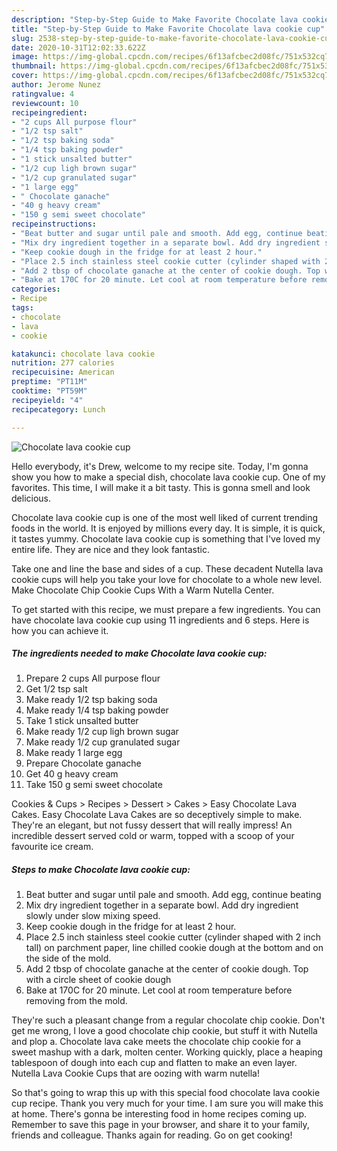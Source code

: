 ```yaml
---
description: "Step-by-Step Guide to Make Favorite Chocolate lava cookie cup"
title: "Step-by-Step Guide to Make Favorite Chocolate lava cookie cup"
slug: 2538-step-by-step-guide-to-make-favorite-chocolate-lava-cookie-cup
date: 2020-10-31T12:02:33.622Z
image: https://img-global.cpcdn.com/recipes/6f13afcbec2d08fc/751x532cq70/chocolate-lava-cookie-cup-recipe-main-photo.jpg
thumbnail: https://img-global.cpcdn.com/recipes/6f13afcbec2d08fc/751x532cq70/chocolate-lava-cookie-cup-recipe-main-photo.jpg
cover: https://img-global.cpcdn.com/recipes/6f13afcbec2d08fc/751x532cq70/chocolate-lava-cookie-cup-recipe-main-photo.jpg
author: Jerome Nunez
ratingvalue: 4
reviewcount: 10
recipeingredient:
- "2 cups All purpose flour"
- "1/2 tsp salt"
- "1/2 tsp baking soda"
- "1/4 tsp baking powder"
- "1 stick unsalted butter"
- "1/2 cup ligh brown sugar"
- "1/2 cup granulated sugar"
- "1 large egg"
- " Chocolate ganache"
- "40 g heavy cream"
- "150 g semi sweet chocolate"
recipeinstructions:
- "Beat butter and sugar until pale and smooth. Add egg, continue beating"
- "Mix dry ingredient together in a separate bowl. Add dry ingredient slowly under slow mixing speed."
- "Keep cookie dough in the fridge for at least 2 hour."
- "Place 2.5 inch stainless steel cookie cutter (cylinder shaped with 2 inch tall) on parchment paper, line chilled cookie dough at the bottom and on the side of the mold."
- "Add 2 tbsp of chocolate ganache at the center of cookie dough. Top with a circle sheet of cookie dough"
- "Bake at 170C for 20 minute. Let cool at room temperature before removing from the mold."
categories:
- Recipe
tags:
- chocolate
- lava
- cookie

katakunci: chocolate lava cookie 
nutrition: 277 calories
recipecuisine: American
preptime: "PT11M"
cooktime: "PT59M"
recipeyield: "4"
recipecategory: Lunch

---
```



![Chocolate lava cookie cup](https://img-global.cpcdn.com/recipes/6f13afcbec2d08fc/751x532cq70/chocolate-lava-cookie-cup-recipe-main-photo.jpg)

Hello everybody, it's Drew, welcome to my recipe site. Today, I'm gonna show you how to make a special dish, chocolate lava cookie cup. One of my favorites. This time, I will make it a bit tasty. This is gonna smell and look delicious.

Chocolate lava cookie cup is one of the most well liked of current trending foods in the world. It is enjoyed by millions every day. It is simple, it is quick, it tastes yummy. Chocolate lava cookie cup is something that I've loved my entire life. They are nice and they look fantastic.

Take one and line the base and sides of a cup. These decadent Nutella lava cookie cups will help you take your love for chocolate to a whole new level. Make Chocolate Chip Cookie Cups With a Warm Nutella Center.


To get started with this recipe, we must prepare a few ingredients. You can have chocolate lava cookie cup using 11 ingredients and 6 steps. Here is how you can achieve it.

<!--inarticleads1-->

##### The ingredients needed to make Chocolate lava cookie cup:

1. Prepare 2 cups All purpose flour
1. Get 1/2 tsp salt
1. Make ready 1/2 tsp baking soda
1. Make ready 1/4 tsp baking powder
1. Take 1 stick unsalted butter
1. Make ready 1/2 cup ligh brown sugar
1. Make ready 1/2 cup granulated sugar
1. Make ready 1 large egg
1. Prepare  Chocolate ganache
1. Get 40 g heavy cream
1. Take 150 g semi sweet chocolate


Cookies &amp; Cups &gt; Recipes &gt; Dessert &gt; Cakes &gt; Easy Chocolate Lava Cakes. Easy Chocolate Lava Cakes are so deceptively simple to make. They&#39;re an elegant, but not fussy dessert that will really impress! An incredible dessert served cold or warm, topped with a scoop of your favourite ice cream. 

<!--inarticleads2-->

##### Steps to make Chocolate lava cookie cup:

1. Beat butter and sugar until pale and smooth. Add egg, continue beating
1. Mix dry ingredient together in a separate bowl. Add dry ingredient slowly under slow mixing speed.
1. Keep cookie dough in the fridge for at least 2 hour.
1. Place 2.5 inch stainless steel cookie cutter (cylinder shaped with 2 inch tall) on parchment paper, line chilled cookie dough at the bottom and on the side of the mold.
1. Add 2 tbsp of chocolate ganache at the center of cookie dough. Top with a circle sheet of cookie dough
1. Bake at 170C for 20 minute. Let cool at room temperature before removing from the mold.


They&#39;re such a pleasant change from a regular chocolate chip cookie. Don&#39;t get me wrong, I love a good chocolate chip cookie, but stuff it with Nutella and plop a. Chocolate lava cake meets the chocolate chip cookie for a sweet mashup with a dark, molten center. Working quickly, place a heaping tablespoon of dough into each cup and flatten to make an even layer. Nutella Lava Cookie Cups that are oozing with warm nutella! 

So that's going to wrap this up with this special food chocolate lava cookie cup recipe. Thank you very much for your time. I am sure you will make this at home. There's gonna be interesting food in home recipes coming up. Remember to save this page in your browser, and share it to your family, friends and colleague. Thanks again for reading. Go on get cooking!
